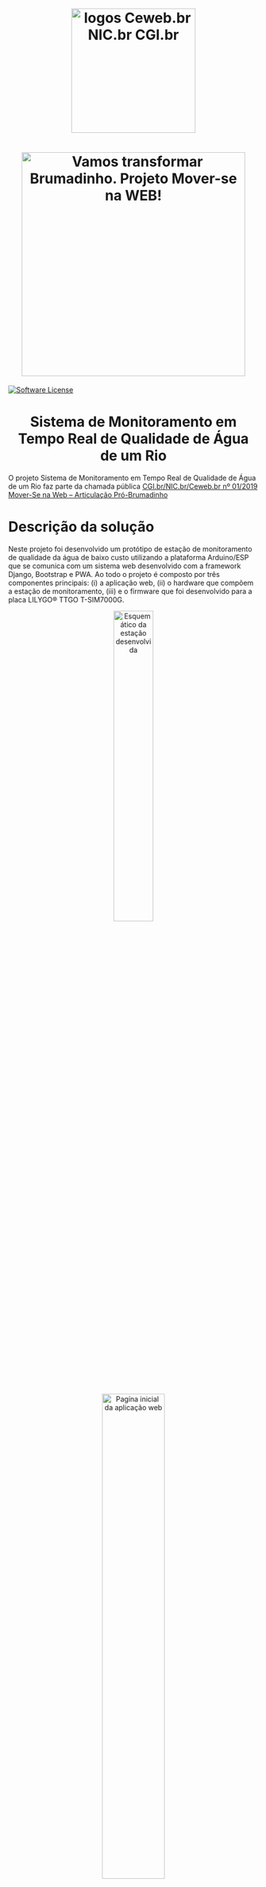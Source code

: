 
<h1 align="center"><img src="https://user-images.githubusercontent.com/16292535/150152830-a0077ec7-d677-4e19-b282-04401bb5a060.png" alt="logos Ceweb.br NIC.br CGI.br " width="250" height="auto"></h1>

<h1 align="center">
    <img src="https://ceweb.br/media/imgs/Moverse_na_Web_banner-site.jpg" alt="Vamos transformar Brumadinho. Projeto Mover-se na WEB!" width="450" height="auto">
</h1>

[![Software License](https://img.shields.io/badge/license-MIT-lightgrey.svg)](https://github.com/mas-cli/mas/blob/main/LICENSE)

<h1 align="center"> Sistema de Monitoramento em Tempo Real de Qualidade de Água de um Rio </h1>

O projeto Sistema de Monitoramento em Tempo Real de Qualidade de Água de um Rio faz parte da chamada pública [CGI.br/NIC.br/Ceweb.br nº 01/2019
Mover-Se na Web – Articulação Pró-Brumadinho](https://ceweb.br/projetos/chamada.html)

#  Descrição da solução

Neste projeto foi desenvolvido um protótipo de estação de monitoramento de qualidade da água de baixo custo utilizando a plataforma Arduino/ESP que se comunica com um sistema web desenvolvido com a framework Django, Bootstrap e PWA. Ao todo o projeto é composto por três componentes principais: (i) a aplicação web, (ii) o hardware que compõem a estação de monitoramento, (iii) e o firmware que foi desenvolvido para a placa LILYGO® TTGO T-SIM7000G. 

<p align="center">
    <img src="hardware/img/schematic.png" width="40%" height="40%" alt="Esquemático da estação desenvolvida">
</p>

<p align="center">
    <img src="https://user-images.githubusercontent.com/276077/187819655-9bb7e3c5-82b3-4395-a704-14c8f66d7c8b.png" width="50%" height="50%" alt="Pagína inicial da aplicação web">
</p>

## Funcionalidades ativas

- [x] Criação de Usuário
- [x] Cadastro de Estação
- [x] Cadastro de Nascente
- [x] Cadastro de Alerta
- [x] Visualização de Perfil
- [x] Cadastro Manual de Dados
- [x] API para Recebimento de Dados
- [x] Visualização de Dados Históricos 
- [x] Carregamento Solar*
- [x] Desligamento Programado para Economia de Energia (_Deep Sleep_)*
- [x] Envio de Dados via WiFI*

\* Estação de Monitoramento (Hardware / Firmware).

## Papéis e suas descrições

-  Visitante: Qualquer pessoa que acesse ao sistema web sem possuir um usuário cadastrado no sistema.
-  Usuário Comum: Qualquer pessoa que tenha um usuário cadastrado no sistema. O usuário pode cadastrar dados em estações já criadas pelo administrador.
-  Administrador: Qualquer pessoa que tenha um usuário cadastrado no sistema com a permissão de administrador. Essa permissão o habilita a acessar o painel de administração. O administrador será notificado quando um usuário solicitar o cadastro no sistema. 

#  Instalação

## Tecnologias utilizadas

- [Django](https://www.djangoproject.com/)
- Progressive Web App (PWA)
- [Bootstrap](https://getbootstrap.com/)
- Placa ESP32 ([LILYGO® TTGO T-SIM7000G](https://pt.aliexpress.com/item/4000542688096.html))

## Executando a Aplicação Web

### Pré-requisitos

- [Git](https://git-scm.com)
- [Python](https://nodejs.org/en/). 
- [Redis](https://redis.io/) \* 

\* Funcionalidade de Alerta


### 1. No Terminal

```bash
# Clone este repositório
$ git clone https://github.com/cewebbr/mover-se_monitoramento-qualidade-agua

# Acesse a pasta do projeto no terminal
$ cd mover-se_monitoramento-qualidade-agua/web

# Instale as dependências
$ pip install -r requirements.txt

```
###  2. Configuração das Variáveis de Ambiente

Na pasta `web/bws/bws` há o arquivo `.env` padrão que será utilizado na execução do projeto. Há também o arquvo `.env-prod` com um exemplo
de configuração utilizando o banco de dados PostgreSQL. 

**.env**
```
DEBUG=on
PROD=off
SECRET_KEY='o01wgdlan@h0w#re(&kk03bgzf*!afrz^vy*ifhk9g(rmcb!(s'
ALLOWED_HOSTS=['*']

DATABASE_URL=sqlite:///db.sqlite3
CELERY_BROKER_URL="redis://localhost:6379"

EMAIL_HOST_USER=""
EMAIL_HOST_PASSWORD=""
EMAIL_HOST="smtp.gmail.com"
DEFAULT_FROM_EMAIL=""
```

O `.env` padrão não possui configuração de servidor SMTP e o banco utilizado é o Sqlite3. O envio de e-mail faz parte de algumas funcionalidades (aleta, troca de senha...), mas não impede da aplicação funcionar. Recomenda-se usar o [sendgrid](https://sendgrid.com/) como _backend_ para envio de e-mail.

###  3. Criação do Banco de Dados e Administrador

```bash
# Execute o comando para criar a base de dados na pasta web/bws
$ python manage.py migrate --run-syncdb

# Criação um administrador do sistema
$ python manage.py createsuperuser
```

###  4. Executando a Aplicação
```bash
# Execute a aplicação com o sevidor de desenvolvimento
$ python manage.py runserver
```
O servidor inciará na porta 8000. Acesse < http://localhost:8000 > para visualizar a aplicação funcionando. 

Para criar entidades do projeto, acesse o sistema com as credenciais do administrador criadas no passo 3 e acesse o painel de administração.
Será necessário criar Sensores, Tipos de Estações e Estações. Além de vincular os sensores existentes às estações criadas.

### 5. Funcionalidade de Alerta
A fucionalidade de alerta é implementada utilizando a framework [Celery](https://docs.celeryq.dev/en/stable/). Para que essa funcionalidade seja ativada é importante que exista uma banco de dados Redis executando segundo as informações configuradas no arquivo `.env`. 

Antes de iniciar a rotina que irá ficar checando os dados enviados para o sistema, se faz necessário criar no banco de dados a entrada da tarefa assíncrona. Essa configuração deve ser feita apenas uma única vez da seguinte forma: acesse o painel de administração e clique em 'Periodic Task'. Adicione uma nova tarefa com as seguintes informações: 

```
Name: <Coloque o nome que desejar>
Task (registered): asynctask.tasks.cron_read_alerts
Interval Schedule: 1 hours
```

<p align="center">
    <img src="https://user-images.githubusercontent.com/276077/188041394-bb663fea-b0ed-4588-b048-db6008d49b17.png" width="70%" height="70%" alt="Criação da Tarefa Agendada">
  
</p>

Em seguida, clique no botão "Save".  


Para executar o servidor do Celery, acesse a pasta principal (`web/bws`) e digite o comando abaixo:

```
$ celery -A bws worker --beat --scheduler django --loglevel DEBUG 
```

ou execute o script `web/bws/startcelery.sh`

```
$ ./startcelery.sh
```

</br>

## Executando o Projeto de Hardware

### Pré-requisitos
- [Arduino IDE](https://www.arduino.cc/)
- [LILYGO® TTGO T-SIM7000G](https://pt.aliexpress.com/item/4000542688096.html)
- [Mini Painel Solar](https://pt.aliexpress.com/item/4001189122748.html)
- [Sensor PH](https://pt.aliexpress.com/item/32957428276.html)
- [Sensor Temperatura](https://pt.aliexpress.com/item/1005004412646322.html)
- [Caixa de Proteção IP68](https://pt.aliexpress.com/item/4000019605315.html)
- Jumpers

### Configuração

O projeto de hardware requer a utilização dos componentes eletrônicos descritos [anteriormente](#pr%C3%A9-requisitos-1). Em posse deles, o usuário deve montar a estação de monitoramento seguindo o esquemático disponível ([aqui](hardware/img/schematic.png)). Após o hardware montado, o Arduino IDE deve ser configurado seguindo o passo a passo descrito em [ArduinoIDE.md](hardware/ArduinoIDE.md).


# Solução de problemas

Caso seja encotrado algum problema na reprodução dos passos anteriores ou na execução do projeto, entre em contato com [Rodrigo Lira](https://github.com/rodrigoclira) através do contato disponível na seção "Equipe responsável pelo projeto".


<br/>

### Equipe responsável pelo projeto 

- [Gabriel Lima](https://github.com/Gabs19)           - IFPE Campus Paulista - Pessoa desenvolvedora - gagl@discente.ifpe.edu.br
- [Gaston Gouveia](https://github.com/Gastongouveia)  - IFPE Campus Paulista - Pessoa desenvolvedora - glgs@discente.ifpe.edu.br
- [Rodrigo Lira](https://github.com/rodrigoclira)     - IFPE Campus Paulista - Coordenador - rodrigo.lira@paulista.ifpe.edu.br

</br>


# Sobre o [Ceweb.br](https://ceweb.br/sobre-o-ceweb-br/), [NIC.br](https://www.nic.br/sobre/) e [CGI.br](https://cgi.br/sobre/)

### Ceweb.br - Centro de Estudos sobre Tecnologias Web
O Centro de Estudos sobre Tecnologias Web (Ceweb.br) foi criado como um departamento do Núcleo de Informação e Coordenação do Ponto BR (NIC.br) para viabilizar a participação da comunidade brasileira no desenvolvimento global da Web e subsidiar a formulação de políticas públicas. O Ceweb.br nasce inspirado pelos princípios e projetos já desenvolvidos pelo Escritório Brasileiro do W3C (World Wide Web Consortium), hospedado e apoiado pelo NIC.br no Brasil desde 2008, com a missão de promover atividades que estimulem o uso de tecnologias abertas e padronizadas na Web.


### NIC.br - Núcleo de Informação e Comunicação do Ponto BR
O Núcleo de Informação e Coordenação do Ponto BR - NIC.br foi criado para implementar as decisões e os projetos do Comitê Gestor da Internet no Brasil - CGI.br, que é o responsável por coordenar e integrar as iniciativas e serviços da Internet no País.


### CGI.br - Comitê Gestor da Internet no Brasil
O Comitê Gestor da Internet no Brasil tem a atribuição de estabelecer diretrizes estratégicas relacionadas ao uso e desenvolvimento da Internet no Brasil e diretrizes para a execução do registro de Nomes de Domínio, alocação de Endereço IP (Internet Protocol) e administração pertinente ao Domínio de Primeiro Nível ".br". Também promove estudos e recomenda procedimentos para a segurança da Internet e propõe programas de pesquisa e desenvolvimento que permitam a manutenção do nível de qualidade técnica e inovação no uso da Internet

### Equipe Ceweb.br

<ul>
    <li>Amanda Marques</li> 
    <li>Ana Eliza</li>
    <li>Beatriz Rocha</li>
    <li>Caroline Burle</li>
    <li>Diego Cerqueira</li>
    <li>Diogo Cortiz</li>
    <li>Juliana Ribeiro</li>
    <li>Reinaldo Ferraz</li>
    <li>Selma de Morais</li>
    <li>Vagner Diniz</li>
</ul>
